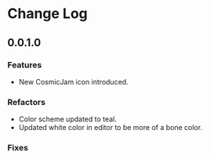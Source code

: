 # Change Log

## 0.0.1.0

### Features

* New CosmicJam icon introduced.

### Refactors

* Color scheme updated to teal.
* Updated white color in editor to be more of a bone color.

### Fixes
